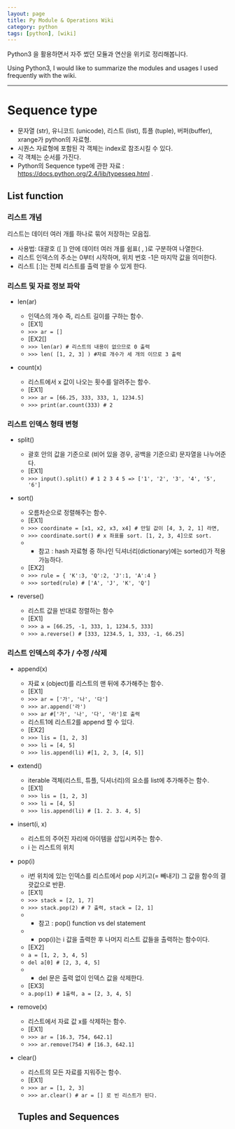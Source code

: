 ```yaml
---
layout: page
title: Py Module & Operations Wiki
category: python
tags: [python], [wiki]
---
```


Python3 을 활용하면서 자주 썼던 모듈과 연산을 위키로 정리해봅니다.

Using Python3, I would like to summarize the modules and usages I used frequently with the wiki.

---
# Sequence type
* 문자열 (str), 유니코드 (unicode), 리스트 (list), 튜플 (tuple), 버퍼(buffer), xrange가 python의 자료형.
* 시퀀스 자료형에 포함된 각 객체는 index로 참조시킬 수 있다.
* 각 객체는 순서를 가진다.
* Python의 Sequence type에 관한 자료 : https://docs.python.org/2.4/lib/typesseq.html .

## List function

### 리스트 개념
리스트는 데이터 여러 개를 하나로 묶어 저장하는 모음집.

* 사용법: 대괄호 ([ ]) 안에 데이터 여러 개를 쉼표( , )로 구분하여 나열한다.
* 리스트 인덱스의 주소는 0부터 시작하며, 위치 번호 -1은 마지막 값을 의미한다.
* 리스트 [:]는 전체 리스트를 출력 받을 수 있게 한다.

### 리스트 및 자료 정보 파악
- len(ar)
  - 인덱스의 개수 즉, 리스트 길이를 구하는 함수.
  - [EX1]
  - `>>> ar = []`
  - [EX2[]
  - `>>> len(ar) # 리스트의 내용이 없으므로 0 출력`
  - `>>> len( [1, 2, 3] ) #자료 개수가 세 개의 이므로 3 출력`

- count(x)
  - 리스트에서 x 값이 나오는 횟수를 알려주는 함수.
  - [EX1]
  - `>>> ar = [66.25, 333, 333, 1, 1234.5]`
  - `>>> print(ar.count(333) # 2`

### 리스트 인덱스 형태 변형
- split()
  -  괄호 안의 값을 기준으로 (비어 있을 경우, 공백을 기준으로) 문자열을 나누어준다.
  - [EX1]
  - `>>> input().split() # 1 2 3 4 5 => ['1', '2', '3', '4', '5', '6']`

- sort()
  - 오름차순으로 정렬해주는 함수.
  - [EX1]
  - `>>> coordinate = [x1, x2, x3, x4] # 만일 값이 [4, 3, 2, 1] 라면,`
  - `>>> coordinate.sort() # x 좌표를 sort. [1, 2, 3, 4]으로 sort.`  
  - * 참고 : hash 자료형 중 하나인 딕셔너리(dictionary)에는 sorted()가 적용 가능하다.
  - [EX2]
  - `>>> rule = { 'K':3, 'Q':2, 'J':1, 'A':4 }`
  - `>>> sorted(rule) # ['A', 'J', 'K', 'Q']`

- reverse()
  - 리스트 값을 반대로 정렬하는 함수
  - [EX1]
  - `>>> a = [66.25, -1, 333, 1, 1234.5, 333]`
  - `>>> a.reverse() # [333, 1234.5, 1, 333, -1, 66.25]`

### 리스트 인덱스의 추가 / 수정 /삭제
- append(x)
  - 자료 x (object)를 리스트의 맨 뒤에 추가해주는 함수.
  - [EX1]
  - `>>> ar = ['가', '나', '다']`
  - `>>> ar.append('라')`
  - `>>> ar #['가', '나', '다', '라']로 출력`
  - 리스트1에 리스트2를 append 할 수 있다.
  - [EX2]
  - `>>> lis = [1, 2, 3]`
  - `>>> li = [4, 5]`
  - `>>> lis.append(li) #[1, 2, 3, [4, 5]]`

- extend()
  - iterable 객체(리스트, 튜플, 딕셔너리)의 요소를 list에 추가해주는 함수.
  - [EX1]
  - `>>> lis = [1, 2, 3]`
  - `>>> li = [4, 5]`
  - `>>> lis.append(li) # [1. 2. 3. 4, 5]`

- insert(i, x)
    - 리스트의 주어진 자리에 아이템을 삽입시켜주는 함수.
    - i 는 리스트의 위치

- pop(i)
  - i번 위치에 있는 인덱스를 리스트에서 pop 시키고(= 빼내기) 그 값을 함수의 결괏값으로 반환.
  - [EX1]
  - `>>> stack = [2, 1, 7]`
  - `>>> stack.pop(2) # 7 출력, stack = [2, 1]`
  - * 참고 : pop() function vs del statement
  - * pop(i)는 i 값을 출력한 후 나머지 리스트 값들을 출력하는 함수이다.
  - [EX2]
  - `a = [1, 2, 3, 4, 5]`
  - `del a[0] # [2, 3, 4, 5]`
  - * del 문은 출력 없이 인덱스 값을 삭제한다.
  - [EX3]
  - `a.pop(1) # 1출력, a = [2, 3, 4, 5]`

- remove(x)
  - 리스트에서 자료 값 x를 삭제하는 함수.
  - [EX1]
  - `>>> ar = [16.3, 754, 642.1]`
  - `>>> ar.remove(754) # [16.3, 642.1]`

- clear()
  - 리스트의 모든 자료를 지워주는 함수.
  - [EX1]
  - `>>> ar = [1, 2, 3]`
  - `>>> ar.clear() # ar = [] 로 빈 리스트가 된다.`

  ## Tuples and Sequences
